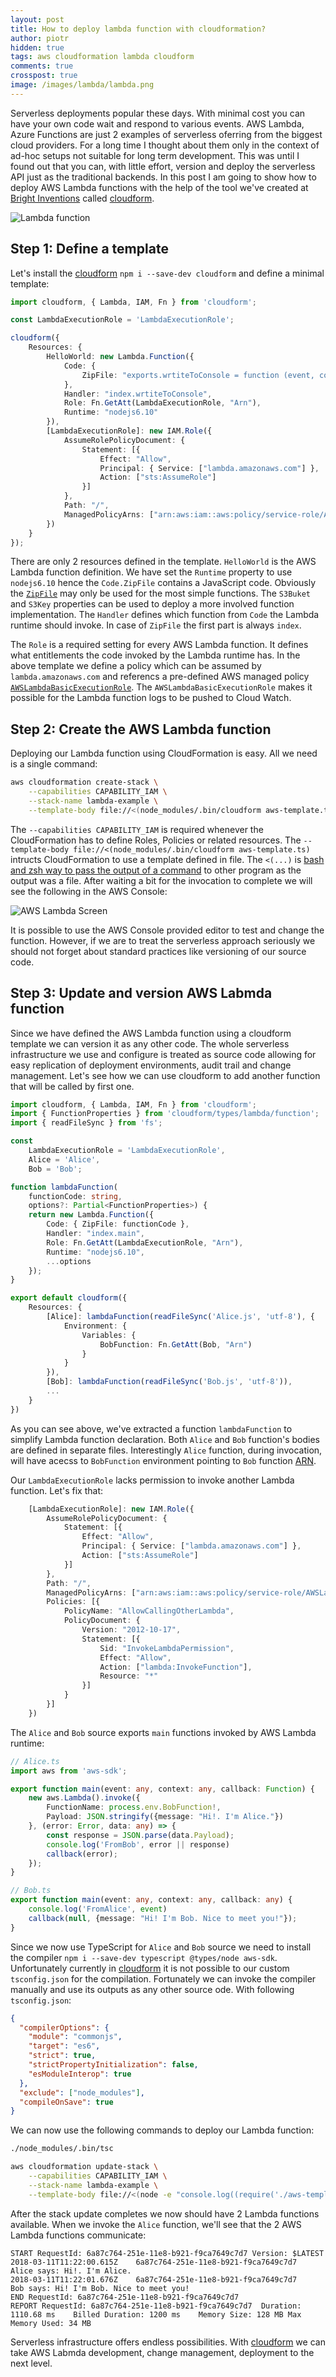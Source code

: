 ```yaml
---
layout: post
title: How to deploy lambda function with cloudformation?
author: piotr
hidden: true
tags: aws cloudformation lambda cloudform
comments: true
crosspost: true
image: /images/lambda/lambda.png
---
```


Serverless deployments popular these days. With minimal cost you can have your own code wait and respond to various events. AWS Lambda, Azure Functions are just 2 examples of serverless oferring from the biggest cloud providers. For a long time I thought about them only in the context of ad-hoc setups not suitable for long term development. This was until I found out that you can, with little effort, version and deploy the serverless API just as the traditional backends. In this post I am going to show how to deploy AWS Lambda functions with the help of the tool we've created at [Bright Inventions](https://brightinventions.pl/) called [cloudform](https://github.com/bright/cloudform).

![Lambda function](/images/lambda/labmda.png)

## Step 1: Define a template

Let's install the [cloudform](https://github.com/bright/cloudform) `npm i --save-dev cloudform` and define a minimal template:

```typescript
import cloudform, { Lambda, IAM, Fn } from 'cloudform';

const LambdaExecutionRole = 'LambdaExecutionRole';

cloudform({
    Resources: {
        HelloWorld: new Lambda.Function({
            Code: {
                ZipFile: "exports.wrtiteToConsole = function (event, context, callback){ console.log('Hello'); callback(null); }"
            },
            Handler: "index.wrtiteToConsole",
            Role: Fn.GetAtt(LambdaExecutionRole, "Arn"),
            Runtime: "nodejs6.10"
        }),
        [LambdaExecutionRole]: new IAM.Role({
            AssumeRolePolicyDocument: {
                Statement: [{
                    Effect: "Allow",
                    Principal: { Service: ["lambda.amazonaws.com"] },
                    Action: ["sts:AssumeRole"]
                }]
            },
            Path: "/",
            ManagedPolicyArns: ["arn:aws:iam::aws:policy/service-role/AWSLambdaBasicExecutionRole"]
        })
    }
});
```

There are only 2 resources defined in the template.  `HelloWorld` is the AWS Lambda function definition. We have set the `Runtime` property to use `nodejs6.10` hence the `Code.ZipFile` contains a JavaScript code. Obviously the [`ZipFile`](https://docs.aws.amazon.com/AWSCloudFormation/latest/UserGuide/aws-properties-lambda-function-code.html) may only be used for the most simple functions. The `S3Buket` and `S3Key` properties can be used to deploy a more involved function implementation. The `Handler` defines which function from `Code` the Lambda runtime should invoke. In case of `ZipFile` the first part is always `index`. 

The `Role` is a required setting for every AWS Lambda function. It defines what entitlements the code invoked by the Lambda runtime has. In the above template we define a policy which can be assumed by `lambda.amazonaws.com` and referencs a pre-defined AWS managed policy [`AWSLambdaBasicExecutionRole`](https://docs.aws.amazon.com/lambda/latest/dg/intro-permission-model.html). The `AWSLambdaBasicExecutionRole` makes it possible for the Lambda function logs to be pushed to Cloud Watch.

## Step 2: Create the AWS Lambda function

Deploying our Lambda function using CloudFormation is easy. All we need is a single command:

```bash
aws cloudformation create-stack \
    --capabilities CAPABILITY_IAM \
    --stack-name lambda-example \
    --template-body file://<(node_modules/.bin/cloudform aws-template.ts)
```

The `--capabilities CAPABILITY_IAM` is required whenever the CloudFormation has to define Roles, Policies or related resources. The `--template-body file://<(node_modules/.bin/cloudform aws-template.ts)` intructs CloudFormation to use a template defined in file. The `<(...)` is [bash and zsh way to pass the output of a command](https://superuser.com/questions/1059781/what-exactly-is-in-bash-and-in-zsh) to other program as the output was a file. After waiting a bit for the invocation to complete we will see the following in the AWS Console:

![AWS Lambda Screen](/images/lambda/aws-console.png)

It is possible to use the AWS Console provided editor to test and change the function. However, if we are to treat the serverless approach seriously we should not forget about standard practices like versioning of our source code.

## Step 3: Update and version AWS Labmda function

Since we have defined the AWS Lambda function using a cloudform template we can version it as any other code. The whole serverless infrastructure we use and configure is treated as source code allowing for easy replication of deployment environments, audit trail and change management. Let's see how we can use cloudform to add another function that will be called by first one.

```typescript
import cloudform, { Lambda, IAM, Fn } from 'cloudform';
import { FunctionProperties } from 'cloudform/types/lambda/function';
import { readFileSync } from 'fs';

const
    LambdaExecutionRole = 'LambdaExecutionRole',
    Alice = 'Alice',
    Bob = 'Bob';

function lambdaFunction(
    functionCode: string,
    options?: Partial<FunctionProperties>) {
    return new Lambda.Function({
        Code: { ZipFile: functionCode },
        Handler: "index.main",
        Role: Fn.GetAtt(LambdaExecutionRole, "Arn"),
        Runtime: "nodejs6.10",
        ...options
    });
}

export default cloudform({
    Resources: {
        [Alice]: lambdaFunction(readFileSync('Alice.js', 'utf-8'), {
            Environment: {
                Variables: {
                    BobFunction: Fn.GetAtt(Bob, "Arn")
                }
            }
        }),
        [Bob]: lambdaFunction(readFileSync('Bob.js', 'utf-8')),
        ...
    }
})
```

As you can see above, we've extracted a function `lambdaFunction` to simplify Lambda function declaration. Both `Alice` and `Bob` function's bodies are defined in separate files. Interestingly  `Alice` function, during invocation, will have acecss to `BobFunction` environment pointing to `Bob` function [ARN](https://docs.aws.amazon.com/general/latest/gr/aws-arns-and-namespaces.html).

Our `LambdaExecutionRole` lacks permission to invoke another Lambda function. Let's fix that:

```typescript
    [LambdaExecutionRole]: new IAM.Role({
        AssumeRolePolicyDocument: {
            Statement: [{
                Effect: "Allow",
                Principal: { Service: ["lambda.amazonaws.com"] },
                Action: ["sts:AssumeRole"]
            }]
        },
        Path: "/",
        ManagedPolicyArns: ["arn:aws:iam::aws:policy/service-role/AWSLambdaBasicExecutionRole"],
        Policies: [{
            PolicyName: "AllowCallingOtherLambda",
            PolicyDocument: {
                Version: "2012-10-17",
                Statement: [{
                    Sid: "InvokeLambdaPermission",
                    Effect: "Allow",
                    Action: ["lambda:InvokeFunction"],
                    Resource: "*"
                }]
            }
        }]
    })
```

The `Alice` and `Bob` source exports `main` functions invoked by AWS Lambda runtime:

```typescript
// Alice.ts
import aws from 'aws-sdk';

export function main(event: any, context: any, callback: Function) {
    new aws.Lambda().invoke({
        FunctionName: process.env.BobFunction!,
        Payload: JSON.stringify({message: "Hi!. I'm Alice."})
    }, (error: Error, data: any) => {
        const response = JSON.parse(data.Payload);
        console.log('FromBob', error || response)
        callback(error);
    });
}

// Bob.ts
export function main(event: any, context: any, callback: any) {
    console.log('FromAlice', event)
    callback(null, {message: "Hi! I'm Bob. Nice to meet you!"});
}
```

Since we now use TypeScript for `Alice` and `Bob` source we need to install the compiler `npm i --save-dev typescript @types/node aws-sdk`. Unfortunately currently in [cloudform](https://github.com/bright/cloudform) it is not possible to our custom `tsconfig.json` for the compilation. Fortunately we can invoke the compiler manually and use its outputs as any other source ode. With following `tsconfig.json`:

```json
{
  "compilerOptions": {
    "module": "commonjs",
    "target": "es6",
    "strict": true, 
    "strictPropertyInitialization": false,
    "esModuleInterop": true
  },
  "exclude": ["node_modules"],
  "compileOnSave": true
}
```

We can now use the following commands to deploy our Lambda function:

```bash 
./node_modules/.bin/tsc

aws cloudformation update-stack \
    --capabilities CAPABILITY_IAM \
    --stack-name lambda-example \
    --template-body file://<(node -e "console.log((require('./aws-template').default))")
```

After the stack update completes we now should have 2 Lambda functions available. When we invoke the `Alice` function, we'll see that the 2 AWS Lambda functions communicate:

```
START RequestId: 6a87c764-251e-11e8-b921-f9ca7649c7d7 Version: $LATEST
2018-03-11T11:22:00.615Z	6a87c764-251e-11e8-b921-f9ca7649c7d7	Alice says: Hi!. I'm Alice.
2018-03-11T11:22:01.676Z	6a87c764-251e-11e8-b921-f9ca7649c7d7	Bob says: Hi! I'm Bob. Nice to meet you!
END RequestId: 6a87c764-251e-11e8-b921-f9ca7649c7d7
REPORT RequestId: 6a87c764-251e-11e8-b921-f9ca7649c7d7	Duration: 1110.68 ms	Billed Duration: 1200 ms 	Memory Size: 128 MB	Max Memory Used: 34 MB	
```

Serverless infrastructure offers endless possibilities. With [cloudform](https://github.com/bright/cloudform) we can take AWS Labmda development, change management, deployment to the next level.